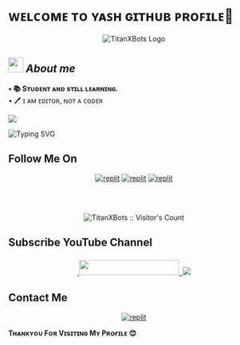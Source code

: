 # ᴡᴇʟᴄᴏᴍᴇ ᴛᴏ ʏᴀꜱʜ ɢɪᴛʜᴜʙ ᴘʀᴏꜰɪʟᴇ👋

<p align="center">
  <img src="https://telegra.ph/file/5cd4d667cafedaf21c981.jpg" alt="TitanXBots Logo">
</p>

## <img src="https://media.giphy.com/media/ObNTw8Uzwy6KQ/giphy.gif" width=30px height=30px>&nbsp;***About me***
<b>• 📚 Sᴛᴜᴅᴇɴᴛ ᴀɴᴅ sᴛɪʟʟ ʟᴇᴀʀɴɪɴɢ.</b>
<br>• 🖊️ ɪ ᴀᴍ ᴇᴅɪᴛᴏʀ, ɴᴏᴛ ᴀ ᴄᴏᴅᴇʀ

  <a href="https://github.com/TitanXBots/readme-typing-svg">
    <img src="https://readme-typing-svg.demolab.com/?lines=Titan+X+Bots&font=Fira%20SemiBold&center=true&width=480&height=45&color=FF0000&vCenter=true&pause=1000&size=40" /></a>
</p>

![Typing SVG](https://readme-typing-svg.herokuapp.com/?lines=𝐖𝐞𝐥𝐜𝐨𝐦𝐞+𝐓𝐨+𝐌𝐲+𝐆𝐢𝐭𝐇𝐮𝐛+𝐏𝐫𝐨𝐟𝐢𝐥𝐞;𝐌𝐲+𝐍𝐚𝐦𝐞+𝐈𝐬+𝐘𝐚𝐬𝐡;𝐈+𝐀𝐦+𝐍𝐨𝐭+𝐀+𝐏𝐫𝐨+𝐈𝐧+𝐂𝐨𝐝𝐢𝐧𝐠;𝐈+𝐃𝐨𝐧'𝐭+𝐊𝐧𝐨𝐰+𝐀𝐧𝐲𝐭𝐡𝐢𝐧𝐠+𝐈𝐧+𝐂𝐨𝐝𝐢𝐧𝐠;𝐓𝐡𝐚𝐧𝐤+𝐘𝐨𝐮!)

## Follow Me On

</p>
<p align="center">
<a href="https://instagram.com/TitanXBots"><img alt="replit" src="https://img.shields.io/badge/-Instagram-orange?style=for-the-badge&logo=instagram&logoColor=white"/></a> <a href="https://telegram.me/TitanXBots"><img alt="replit" src="https://img.shields.io/badge/-Telegram-blue?style=for-the-badge&logo=telegram&logoColor=white"/></a>
<a href="https://www.youtube.com/@TitanTechMatters"><img alt="replit" src="https://img.shields.io/badge/-youtube-red?style=for-the-badge&logo=youtube&logoColor=white"/></a>
</p>

<br>
<br>
<p align="center">
<img src="https://profile-counter.glitch.me/{TitanXBots}/count.svg" alt="TitanXBots :: Visitor's Count" />
</p>

## Subscribe YouTube Channel 

<h3 align="center">
<a href="https://www.youtube.com/@TitanTechMatters">
    &nbsp;<img src="https://img.shields.io/badge/TitanXBots-FF0000?style=flat-square&logo=YouTube" width="200" height="30">&nbsp;
<a href="https://www.youtube.com/@TitanMattersTech"> <img src="https://img.shields.io/youtube/channel/subscribers/UCEWm-JSe1r-2LfHJkIhtbJQ?V?label=Subscribers&style=for-the-badge&color=FF0000&labelColor=ce463"/>
</a>
</p>

## Contact Me 

<p align="center">
<a href="https://telegram.me/TitanOwner"><img alt="replit" src="https://img.shields.io/badge/-Telegram-blue?style=for-the-badge&logo=telegram&logoColor=white"/></a>

<p align="left">
<b>Tʜᴀɴᴋʏᴏᴜ Fᴏʀ Vɪsɪᴛɪɴɢ Mʏ Pʀᴏғɪʟᴇ 😊</b>
</p>
